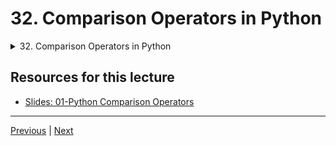 # 32. Comparison Operators in Python

<details>
  <summary> 32. Comparison Operators in Python </summary>

-   [Notebook: 01-Comparison Operators](http://localhost:8888/notebooks/Documents/Complete-Python-3-Bootcamp/01-Python%20Comparison%20Operators/01-Comparison%20Operators.ipynb)

-   [Codebase: 01-Comparison-Operators.py](../../../codebase/python-camp/01-Python-Comparison-Operators/01-Comparison-Operators.py)

</details> 


## Resources for this lecture


-   [Slides: 01-Python Comparison Operators](https://docs.google.com/presentation/d/14zLPy_0qVsa4Jo7hpl6pyP5oRe0gsnuZcCAjQe998ZU/edit#slide=id.p)


---

[Previous](./31_Python-Objects-and-Data-Structures-Assessment-Test-Solutions.md) | [Next](./33_Chaining-Comparison-Operators-in-Python-with-Logical-Operators.md)